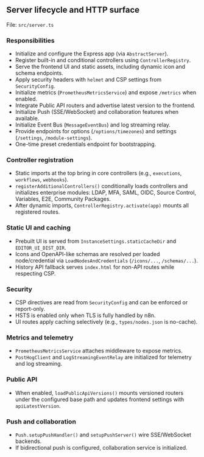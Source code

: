 ## Server lifecycle and HTTP surface

File: `src/server.ts`

### Responsibilities
- Initialize and configure the Express app (via `AbstractServer`).
- Register built-in and conditional controllers using `ControllerRegistry`.
- Serve the frontend UI and static assets, including dynamic icon and schema endpoints.
- Apply security headers with `helmet` and CSP settings from `SecurityConfig`.
- Initialize metrics (`PrometheusMetricsService`) and expose `/metrics` when enabled.
- Integrate Public API routers and advertise latest version to the frontend.
- Initialize Push (SSE/WebSocket) and collaboration features when available.
- Initialize Event Bus (`MessageEventBus`) and log streaming relay.
- Provide endpoints for options (`/options/timezones`) and settings (`/settings`, `/module-settings`).
- One-time preset credentials endpoint for bootstrapping.

### Controller registration
- Static imports at the top bring in core controllers (e.g., `executions`, `workflows`, `webhooks`).
- `registerAdditionalControllers()` conditionally loads controllers and initializes enterprise modules: LDAP, MFA, SAML, OIDC, Source Control, Variables, E2E, Community Packages.
- After dynamic imports, `ControllerRegistry.activate(app)` mounts all registered routes.

### Static UI and caching
- Prebuilt UI is served from `InstanceSettings.staticCacheDir` and `EDITOR_UI_DIST_DIR`.
- Icons and OpenAPI-like schemas are resolved per loaded node/credential via `LoadNodesAndCredentials` (`/icons/...`, `/schemas/...`).
- History API fallback serves `index.html` for non-API routes while respecting CSP.

### Security
- CSP directives are read from `SecurityConfig` and can be enforced or report-only.
- HSTS is enabled only when TLS is fully handled by n8n.
- UI routes apply caching selectively (e.g., `types/nodes.json` is no-cache).

### Metrics and telemetry
- `PrometheusMetricsService` attaches middleware to expose metrics.
- `PostHogClient` and `LogStreamingEventRelay` are initialized for telemetry and log streaming.

### Public API
- When enabled, `loadPublicApiVersions()` mounts versioned routers under the configured base path and updates frontend settings with `apiLatestVersion`.

### Push and collaboration
- `Push.setupPushHandler()` and `setupPushServer()` wire SSE/WebSocket backends.
- If bidirectional push is configured, collaboration service is initialized.